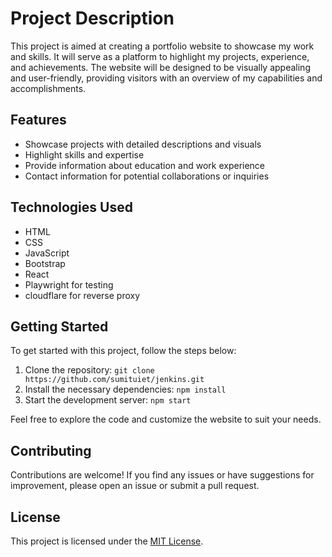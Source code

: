 # Project Description

This project is aimed at creating a portfolio website to showcase my work and skills. It will serve as a platform to highlight my projects, experience, and achievements. The website will be designed to be visually appealing and user-friendly, providing visitors with an overview of my capabilities and accomplishments.

## Features

- Showcase projects with detailed descriptions and visuals
- Highlight skills and expertise
- Provide information about education and work experience
- Contact information for potential collaborations or inquiries

## Technologies Used

- HTML
- CSS
- JavaScript
- Bootstrap
- React
- Playwright for testing
- cloudflare for reverse proxy

## Getting Started

To get started with this project, follow the steps below:

1. Clone the repository: `git clone https://github.com/sumituiet/jenkins.git`
2. Install the necessary dependencies: `npm install`
3. Start the development server: `npm start`

Feel free to explore the code and customize the website to suit your needs.

## Contributing

Contributions are welcome! If you find any issues or have suggestions for improvement, please open an issue or submit a pull request.

## License

This project is licensed under the [MIT License](LICENSE).
